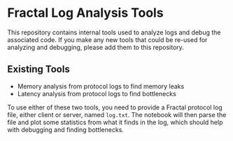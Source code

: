 # Fractal Log Analysis Tools

This repository contains internal tools used to analyze logs and debug the associated code. If you make any new tools that could be re-used for analyzing and debugging, please add them to this repository. 

## Existing Tools
- Memory analysis from protocol logs to find memory leaks 
- Latency analysis from protocol logs to find bottlenecks

To use either of these two tools, you need to provide a Fractal protocol log file, either client or server, named `log.txt`. The notebook will then parse the file and plot some statistics from what it finds in the log, which should help with debugging and finding bottlenecks. 
